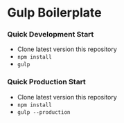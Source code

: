 # Gulp Boilerplate

### Quick Development Start

 * Clone latest version this repository
 * `npm install`
 * `gulp`
 
### Quick Production Start

 * Clone latest version this repository
 * `npm install`
 * `gulp --production`
